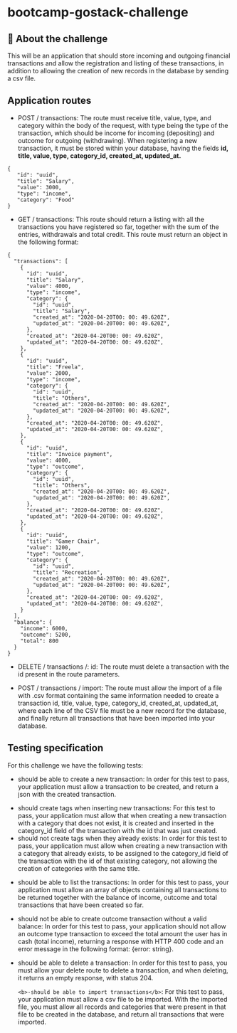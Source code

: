 # bootcamp-gostack-challenge

## 🚀 About the challenge

This will be an application that should store incoming and outgoing financial transactions and allow the registration and listing of these transactions, in addition to allowing the creation of new records in the database by sending a csv file.


## Application routes
<ul><li>
POST / transactions: The route must receive title, value, type, and category within the body of the request, with type being the type of the transaction, which should be income for incoming (depositing) and outcome for outgoing (withdrawing). When registering a new transaction, it must be stored within your database, having the fields <b>id, title, value, type, category_id, created_at, updated_at.</b></li></ul>

```
{
   "id": "uuid",
   "title": "Salary",
   "value": 3000,
   "type": "income",
   "category": "Food"
}
```
<ul><li>
GET / transactions: This route should return a listing with all the transactions you have registered so far, together with the sum of the entries, withdrawals and total credit. This route must return an object in the following format:
</li></ul>

```
{
  "transactions": [
    {
      "id": "uuid",
      "title": "Salary",
      "value": 4000,
      "type": "income",
      "category": {
        "id": "uuid",
        "title": "Salary",
        "created_at": "2020-04-20T00: 00: 49.620Z",
        "updated_at": "2020-04-20T00: 00: 49.620Z",
      },
      "created_at": "2020-04-20T00: 00: 49.620Z",
      "updated_at": "2020-04-20T00: 00: 49.620Z",
    },
    {
      "id": "uuid",
      "title": "Freela",
      "value": 2000,
      "type": "income",
      "category": {
        "id": "uuid",
        "title": "Others",
        "created_at": "2020-04-20T00: 00: 49.620Z",
        "updated_at": "2020-04-20T00: 00: 49.620Z",
      },
      "created_at": "2020-04-20T00: 00: 49.620Z",
      "updated_at": "2020-04-20T00: 00: 49.620Z",
    },
    {
      "id": "uuid",
      "title": "Invoice payment",
      "value": 4000,
      "type": "outcome",
      "category": {
        "id": "uuid",
        "title": "Others",
        "created_at": "2020-04-20T00: 00: 49.620Z",
        "updated_at": "2020-04-20T00: 00: 49.620Z",
      },
      "created_at": "2020-04-20T00: 00: 49.620Z",
      "updated_at": "2020-04-20T00: 00: 49.620Z",
    },
    {
      "id": "uuid",
      "title": "Gamer Chair",
      "value": 1200,
      "type": "outcome",
      "category": {
        "id": "uuid",
        "title": "Recreation",
        "created_at": "2020-04-20T00: 00: 49.620Z",
        "updated_at": "2020-04-20T00: 00: 49.620Z",
      },
      "created_at": "2020-04-20T00: 00: 49.620Z",
      "updated_at": "2020-04-20T00: 00: 49.620Z",
    }
  ],
  "balance": {
    "income": 6000,
    "outcome": 5200,
    "total": 800
  }
}
```

<ul><li>
DELETE / transactions /: id: The route must delete a transaction with the id present in the route parameters.
</li>
<p>
<li>
POST / transactions / import: The route must allow the import of a file with .csv format containing the same information needed to create a transaction id, title, value, type, category_id, created_at, updated_at, where each line of the CSV file must be a new record for the database, and finally return all transactions that have been imported into your database.
</li>

</ul>

## Testing specification

For this challenge we have the following tests:
<ul>
<li>
should be able to create a new transaction: In order for this test to pass, your application must allow a transaction to be created, and return a json with the created transaction.
</li>
<p>

<li>
should create tags when inserting new transactions: For this test to pass, your application must allow that when creating a new transaction with a category that does not exist, it is created and inserted in the category_id field of the transaction with the id that was just created.
</li>

<li>
should not create tags when they already exists: In order for this test to pass, your application must allow when creating a new transaction with a category that already exists, to be assigned to the category_id field of the transaction with the id of that existing category, not allowing the creation of categories with the same title.
</li>
<p>

<li>
should be able to list the transactions: In order for this test to pass, your application must allow an array of objects containing all transactions to be returned together with the balance of income, outcome and total transactions that have been created so far.
</li>
<p>

<li>
should not be able to create outcome transaction without a valid balance: In order for this test to pass, your application should not allow an outcome type transaction to exceed the total amount the user has in cash (total income), returning a response with HTTP 400 code and an error message in the following format: {error: string}.
</li>
<p>

<li>
should be able to delete a transaction: In order for this test to pass, you must allow your delete route to delete a transaction, and when deleting, it returns an empty response, with status 204.
</li>
<p>


`<b>-should be able to import transactions</b>`: For this test to pass, your application must allow a csv file to be imported. With the imported file, you must allow all records and categories that were present in that file to be created in the database, and return all transactions that were imported.


